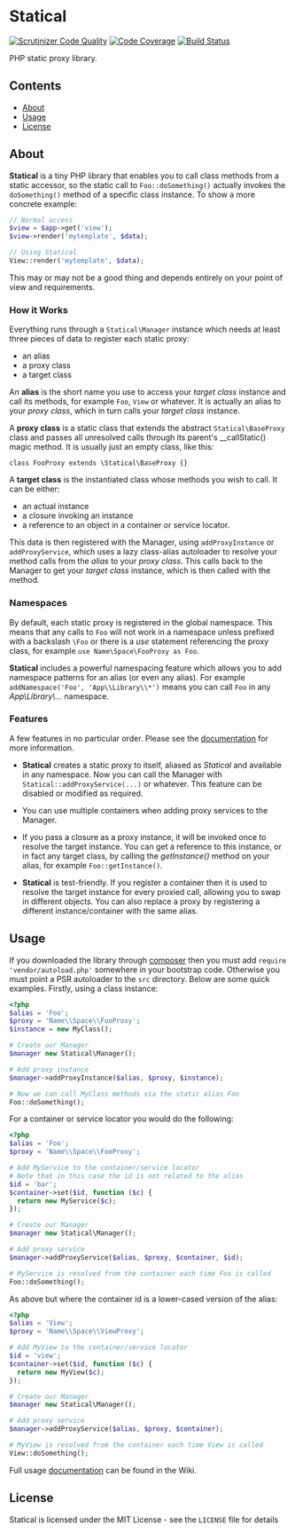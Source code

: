 # Statical

[![Scrutinizer Code Quality](https://scrutinizer-ci.com/g/johnstevenson/statical/badges/quality-score.png?b=master)](https://scrutinizer-ci.com/g/johnstevenson/statical/?branch=master)
[![Code Coverage](https://scrutinizer-ci.com/g/johnstevenson/statical/badges/coverage.png?b=master)](https://scrutinizer-ci.com/g/johnstevenson/statical/?branch=master)
[![Build Status](https://secure.travis-ci.org/johnstevenson/statical.png)](http://travis-ci.org/johnstevenson/statical)

PHP static proxy library.
## Contents
* [About](#About)
* [Usage](#Usage)
* [License](#License)

<a name="About"></a>
## About

**Statical** is a tiny PHP library that enables you to call class methods from a static accessor, so
the static call to `Foo::doSomething()` actually invokes the `doSomething()` method of a specific class
instance. To show a more concrete example:

```php
// Normal access
$view = $app->get('view');
$view->render('mytemplate', $data);

// Using Statical
View::render('mytemplate', $data);
```

This may or may not be a good thing and depends entirely on your point of view and requirements.

### How it Works
Everything runs through a `Statical\Manager` instance which needs at least three pieces of data to register
each static proxy:

* an alias
* a proxy class
* a target class

An **alias** is the short name you use to access your *target class* instance and call its
methods, for example `Foo`, `View` or whatever. It is actually an alias to your *proxy class*,
which in turn calls your *target class* instance.

A **proxy class** is a static class that extends the abstract `Statical\BaseProxy` class and
passes all unresolved calls through its parent's __callStatic() magic method. It is usually just
an empty class, like this:


```
class FooProxy extends \Statical\BaseProxy {}
```

A **target class** is the instantiated class whose methods you wish to call. It can be either:

* an actual instance
* a closure invoking an instance
* a reference to an object in a container or service locator.

This data is then registered with the Manager, using `addProxyInstance` or `addProxyService`,
which uses a lazy class-alias autoloader to resolve your method calls from the *alias* to
your *proxy class*. This calls back to the Manager to get your *target class* instance,
which is then called with the method.

### Namespaces
By default, each static proxy is registered in the global namespace. This means that any calls to
`Foo` will not work in a namespace unless prefixed with a backslash `\Foo` or there is
a *use* statement referencing the proxy class, for example `use Name\Space\FooProxy as Foo`.

**Statical** includes a powerful namespacing feature which allows you to add namespace patterns for
an alias (or even any alias). For example `addNamespace('Foo', 'App\\Library\\*')` means you can
call `Foo` in any *App\\Library\\...* namespace.

### Features
A few features in no particular order. Please see the [documentation][wiki] for more information.

- **Statical** creates a static proxy to itself, aliased as *Statical* and available in any namespace. Now you can call the Manager
with `Statical::addProxyService(...)` or whatever. This feature can be disabled or modified as required.

- You can use multiple containers when adding proxy services to the Manager.

- If you pass a closure as a proxy instance, it will be invoked once to resolve the target
instance. You can get a reference to this instance, or in fact any target class, by calling the
*getInstance()* method on your alias, for example `Foo::getInstance()`.

- **Statical** is test-friendly. If you register a container then it is used to resolve the
target instance for every proxied call, allowing you to swap in different objects. You can also
replace a proxy by registering a different instance/container with the same alias.


<a name="Usage"></a>
## Usage
If you downloaded the library through [composer][composer] then you must add
`require 'vendor/autoload.php'` somewhere in your bootstrap code. Otherwise you must point a PSR
autoloader to the `src` directory. Below are some quick examples. Firstly, using a class
instance:

```php
<?php
$alias = 'Foo';
$proxy = 'Name\\Space\\FooProxy';
$instance = new MyClass();

# Create our Manager
$manager new Statical\Manager();

# Add proxy instance
$manager->addProxyInstance($alias, $proxy, $instance);

# Now we can call MyClass methods via the static alias Foo
Foo::doSomething();
```

For a container or service locator you would do the following:

```php
<?php
$alias = 'Foo';
$proxy = 'Name\\Space\\FooProxy';

# Add MyService to the container/service locator
# Note that in this case the id is not related to the alias
$id = 'bar';
$container->set($id, function ($c) {
  return new MyService($c);
});

# Create our Manager
$manager new Statical\Manager();

# Add proxy service
$manager->addProxyService($alias, $proxy, $container, $id);

# MyService is resolved from the container each time Foo is called
Foo::doSomething();

```

As above but where the container id is a lower-cased version of the alias:

```php
<?php
$alias = 'View';
$proxy = 'Name\\Space\\ViewProxy';

# Add MyView to the container/service locator
$id = 'view';
$container->set($id, function ($c) {
  return new MyView($c);
});

# Create our Manager
$manager new Statical\Manager();

# Add proxy service
$manager->addProxyService($alias, $proxy, $container);

# MyView is resolved from the container each time View is called
View::doSomething();

```
Full usage [documentation][wiki] can be found in the Wiki.

<a name="License"></a>
## License

Statical is licensed under the MIT License - see the `LICENSE` file for details


  [composer]: http://getcomposer.org
  [wiki]:https://github.com/johnstevenson/statical/wiki/Home

